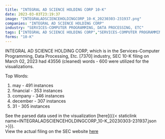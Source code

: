 ```yaml
---
title: "INTEGRAL AD SCIENCE HOLDING CORP 10-K"
date: 2023-03-03T23:19:37
image: "INTEGRALADSCIENCEHOLDINGCORP_10-K_20230303-231937.png"
companies: "INTEGRAL AD SCIENCE HOLDING CORP"
industry: "SERVICES-COMPUTER PROGRAMMING, DATA PROCESSING, ETC"
tags: ["INTEGRAL AD SCIENCE HOLDING CORP","SERVICES-COMPUTER PROGRAMMING, DATA PROCESSING, ETC.","03-02-2023","10-K"]
forms: "10-K"
---
```

INTEGRAL AD SCIENCE HOLDING CORP, which is in the Services-Computer Programming, Data Processing, Etc. [7370] industry, SEC 10-K filing on March 02, 2023 had 43556 (cleaned) words - 600 were utilized for the visualizations.

Top Words:
1. may - 491 instances
2. financial - 353 instances
3. company - 346 instances
4. december - 307 instances
5. 31 - 305 instances


See the parsed data used in the visualization [here]({{< staticlink name=INTEGRALADSCIENCEHOLDINGCORP_10-K_20230303-231937.json >}}).  
View the actual filing on the SEC website [here](https://www.sec.gov/Archives/edgar/data/1842718/0001842718-23-000005.txt)